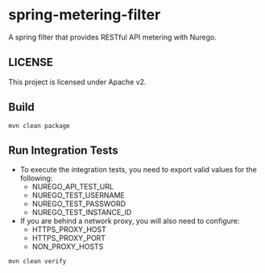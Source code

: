 # spring-metering-filter

A spring filter that provides RESTful API metering with Nurego.

## LICENSE
This project is licensed under Apache v2.

## Build

```unix
mvn clean package
```
## Run Integration Tests

* To execute the integration tests, you need to export valid values for the following:
	* NUREGO_API_TEST_URL
	* NUREGO_TEST_USERNAME
	* NUREGO_TEST_PASSWORD
	* NUREGO_TEST_INSTANCE_ID
* If you are behind a network proxy, you will also need to configure:
	*  HTTPS_PROXY_HOST
	*  HTTPS_PROXY_PORT
	*  NON_PROXY_HOSTS
```unix
mvn clean verify
```

